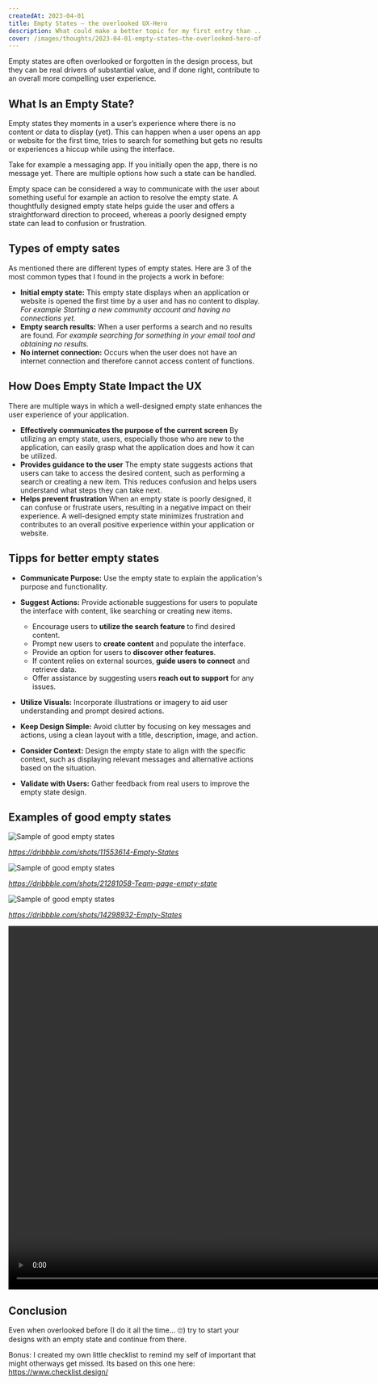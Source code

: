```yaml
---
createdAt: 2023-04-01
title: Empty States – the overlooked UX-Hero
description: What could make a better topic for my first entry than ... empty states ?
cover: /images/thoughts/2023-04-01-empty-states–the-overlooked-hero-of-ux.jpg
---
```

Empty states are often overlooked or forgotten in the design process, but they can be real drivers of substantial value, and if done right, contribute to an overall more compelling user experience.

## What Is an Empty State?

Empty states they moments in a user’s experience where there is no content or data to display (yet). This can happen when a user opens an app or website for the first time, tries to search for something but gets no results or experiences a hiccup while using the interface.

Take for example a messaging app. If you initially open the app, there is no message yet. There are multiple options how such a state can be handled.

Empty space can be considered a way to communicate with the user about something useful for example an action to resolve the empty state. A thoughtfully designed empty state helps guide the user and offers a straightforward direction to proceed, whereas a poorly designed empty state can lead to confusion or frustration.

## Types of empty sates

As mentioned there are different types of empty states. Here are 3 of the most common types that I found in the projects a work in before:

* **Initial empty state:**
  This empty state displays when an application or website is opened the first time by a user and has no content to display.
  *For example Starting a new community account and having no connections yet.*
* **Empty search results:**
  When a user performs a search and no results are found.
  *For example searching for something in your email tool and obtaining no results.*
* **No internet connection:**
  Occurs when the user does not have an internet connection and therefore cannot access content of functions.

## How Does Empty State Impact the UX

There are multiple ways in which a well-designed empty state enhances the user experience of your application.

* **Effectively communicates the purpose of the current screen**
  By utilizing an empty state, users, especially those who are new to the application, can easily grasp what the application does and how it can be utilized.
* **Provides guidance to the user**
  The empty state suggests actions that users can take to access the desired content, such as performing a search or creating a new item. This reduces confusion and helps users understand what steps they can take next.
* **Helps prevent frustration**
  When an empty state is poorly designed, it can confuse or frustrate users, resulting in a negative impact on their experience. A well-designed empty state minimizes frustration and contributes to an overall positive experience within your application or website.

## Tipps for better empty states

* **Communicate Purpose:**
  Use the empty state to explain the application's purpose and functionality.
* **Suggest Actions:**
  Provide actionable suggestions for users to populate the interface with content, like searching or creating new items.

  * Encourage users to **utilize the search feature** to find desired content.
  * Prompt new users to **create content** and populate the interface.
  * Provide an option for users to **discover other features**.
  * If content relies on external sources, **guide users to connect** and retrieve data.
  * Offer assistance by suggesting users **reach out to support** for any issues.
* **Utilize Visuals:**
  Incorporate illustrations or imagery to aid user understanding and prompt desired actions.
* **Keep Design Simple:**
  Avoid clutter by focusing on key messages and actions, using a clean layout with a title, description, image, and action.
* **Consider Context:**
  Design the empty state to align with the specific context, such as displaying relevant messages and alternative actions based on the situation.
* **Validate with Users:**
  Gather feedback from real users to improve the empty state design.

## Examples of good empty states

![Sample of good empty states](https://cdn.dribbble.com/users/1735818/screenshots/11553614/media/17de59fc46b17536240079b0e5cb8558.jpg)

*https://dribbble.com/shots/11553614-Empty-States*

![Sample of good empty states](https://cdn.dribbble.com/userupload/6494291/file/original-e171520a0f821f84a2d719b77f8cb59a.png)

*https://dribbble.com/shots/21281058-Team-page-empty-state*

![Sample of good empty states](https://cdn.dribbble.com/users/18903/screenshots/14298932/media/6d4f984a77f3eea5f0e52a5406cab044.png)

*https://dribbble.com/shots/14298932-Empty-States*

<video width="1280" height="720" controls>
  <source src="https://cdn.dribbble.com/userupload/5364525/file/original-687c7fe914ea58a17377ac547a791eb0.mp4" type="video/mp4">
Your browser does not support the video tag.
</video>

## Conclusion

Even when overlooked before (I do it all the time... 🙄) try to start your designs with an empty state and continue from there.

Bonus: I created my own little checklist to remind my self of important that might otherways get missed. Its based on this one here: https://www.checklist.design/